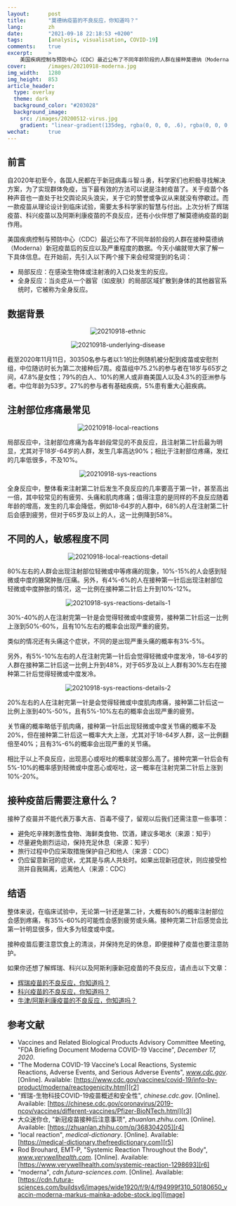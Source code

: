 ```yaml
---
layout:      post
title:       "莫德纳疫苗的不良反应，你知道吗？"
lang:        zh
date:        "2021-09-18 22:18:53 +0200"
tags:        [analysis, visualisation, COVID-19]
comments:    true
excerpt:     >
    美国疾病控制与预防中心（CDC）最近公布了不同年龄阶段的人群在接种莫德纳（Moderna）新冠疫苗后的反应以及严重程度的数据。今天小编就带大家了解一下具体信息。
cover:       /images/20210918-moderna.jpg
img_width:   1280
img_height:  853
article_header:
  type: overlay
  theme: dark
  background_color: "#203028"
  background_image:
    src: /images/20200512-virus.jpg
    gradient: "linear-gradient(135deg, rgba(0, 0, 0, .6), rgba(0, 0, 0, .4))"
wechat:      true
---
```

## 前言
自2020年初至今，各国人民都在于新冠病毒斗智斗勇，科学家们也积极寻找解决方案，为了实现群体免疫，当下最有效的方法可以说是注射疫苗了。关于疫苗个各种声音也一直处于社交舆论风头浪尖，关于它的赞誉或争议从来就没有停歇过。而一款疫苗从理论设计到临床试验，需要太多科学家的智慧与付出。上次分析了辉瑞疫苗、科兴疫苗以及阿斯利康疫苗的不良反应，还有小伙伴想了解莫德纳疫苗的副作用。

美国疾病控制与预防中心（CDC）最近公布了不同年龄阶段的人群在接种莫德纳（Moderna）新冠疫苗后的反应以及严重程度的数据。今天小编就带大家了解一下具体信息。在开始前，先引入以下两个接下来会经常提到的名词：
- 局部反应：在感染生物体或注射液的入口处发生的反应。
- 全身反应：当炎症从一个器官（如皮肤）的局部区域扩散到身体的其他器官系统时，它被称为全身反应。

## 数据背景
<p align="center">
  <img alt="20210918-ethnic"
  src="{{ site.baseurl }}/images/20210918-ethnic.png"/>
</p>

<p align="center">
  <img alt="20210918-underlying-disease"
  src="{{ site.baseurl }}/images/20210918-underlying-disease.png"/>
</p>

截至2020年11月11日，30350名参与者以1:1的比例随机被分配到疫苗或安慰剂组，中位随访时长为第二次接种后7周。疫苗组中75.2%的参与者在18岁与65岁之间，47.8%是女性；79%的白人、10%的黑人或非裔美国人以及4.3%的亚洲参与者。中位年龄为53岁。27%的参与者有基础疾病，5%患有重大心脏疾病。

## 注射部位疼痛最常见
<p align="center">
  <img alt="20210918-local-reactions"
  src="{{ site.baseurl }}/images/20210918-local-reactions.png"/>
</p>

局部反应中，注射部位疼痛为各年龄段常见的不良反应，且注射第二针后最为明显，尤其对于18岁-64岁的人群，发生几率高达90%；相比于注射部位疼痛，发红的几率低很多，不及10%。

<p align="center">
  <img alt="20210918-sys-reactions"
  src="{{ site.baseurl }}/images/20210918-sys-reactions.png"/>
</p>

全身反应中，整体看来注射第二针后发生不良反应的几率要高于第一针，甚至高出一倍，其中较常见的有疲劳、头痛和肌肉疼痛；值得注意的是同样的不良反应随着年龄的增高，发生的几率会降低，例如18-64岁的人群中，68%的人在注射第二针后会感到疲劳，但对于65岁及以上的人，这一比例降到58%。

## 不同的人，敏感程度不同
<p align="center">
  <img alt="20210918-local-reactions-detail"
  src="{{ site.baseurl }}/images/20210918-local-reactions-detail.png"/>
</p>

80%左右的人群会出现注射部位轻微或中等疼痛的现象，10%-15%的人会感到轻微或中度的腋窝肿胀/压痛。另外，有4%-6%的人在接种第一针后出现注射部位轻微或中度肿胀的情况，这一比例在接种第二针后上升到10%-12%。

<p align="center">
  <img alt="20210918-sys-reactions-details-1"
  src="{{ site.baseurl }}/images/20210918-sys-reactions-details-1.png"/>
</p>

30%-40%的人在注射完第一针是会觉得轻微或中度疲劳，接种第二针后这一比例上涨到50%-60%，且有10%左右的概率会出现严重的疲劳。

类似的情况还有头痛这个症状，不同的是出现严重头痛的概率有3%-5%。

另外，有5%-10%左右的人在注射完第一针后会觉得轻微或中度发冷，18-64岁的人群在接种第二针后这一比例上升到48%，对于65岁及以上人群有30%左右在接种第二针后觉得轻微或中度发冷。

<p align="center">
  <img alt="20210918-sys-reactions-details-2"
  src="{{ site.baseurl }}/images/20210918-sys-reactions-details-2.png"/>
</p>

20%左右的人在注射完第一针是会觉得轻微或中度肌肉疼痛，接种第二针后这一比例上涨到40%-50%，且有5%-10%左右的概率会出现严重的疲劳。

关节痛的概率略低于肌肉痛，接种第一针后出现轻微或中度关节痛的概率不及20%，但在接种第二针后这一概率大大上涨，尤其对于18-64岁人群，这一比例翻倍至40%；且有3%-6%的概率会出现严重的关节痛。

相比于以上不良反应，出现恶心或呕吐的概率就没那么高了。接种完第一针后会有5%-10%的概率感到轻微或中度恶心或呕吐，这一概率在注射完第二针后上涨到10%-20%。

## 接种疫苗后需要注意什么？
接种了疫苗并不能代表万事大吉、百毒不侵了，留观以后我们还需注意一些事项：
- 避免吃辛辣刺激性食物、海鲜类食物、饮酒，建议多喝水（来源：知乎）
- 尽量避免剧烈运动，保持充足休息（来源：知乎）
- 旅行过程中仍应采取措施保护自己和他人（来源：CDC）
- 仍应留意新冠的症状，尤其是与病人共处时。如果出现新冠症状，则应接受检测并自我隔离，远离他人（来源：CDC）

## 结语
整体来说，在临床试验中，无论第一针还是第二针，大概有80%的概率注射部位会感到疼痛，有35%-60%的可能性会感到疲劳或头痛。接种完第二针后感觉会比第一针明显很多，但大多为轻度或中度。

接种疫苗后要注意饮食上的清淡，并保持充足的休息，即便接种了疫苗也要注意防护。

如果你还想了解辉瑞、科兴以及阿斯利康新冠疫苗的不良反应，请点击以下文章：

- [辉瑞疫苗的不良反应，你知道吗？][b1]
- [科兴疫苗的不良反应，你知道吗？][b2]
- [牛津/阿斯利康疫苗的不良反应，你知道吗？][b3]

## 参考文献
- Vaccines and Related Biological Products Advisory Committee Meeting, "FDA Briefing Document Moderna COVID-19 Vaccine", _December 17, 2020_.
- "The Moderna COVID-19 Vaccine’s Local Reactions, Systemic Reactions, Adverse Events, and Serious Adverse Events", _www.cdc.gov_. [Online]. Available: [https://www.cdc.gov/vaccines/covid-19/info-by-product/moderna/reactogenicity.html][r2]
- "辉瑞-生物科技COVID-19疫苗概述和安全性", _chinese.cdc.gov_. [Online]. Available: [https://chinese.cdc.gov/coronavirus/2019-ncov/vaccines/different-vaccines/Pfizer-BioNTech.html][r3]
- 大众迷你仓, "新冠疫苗接种后注意事项", _zhuanlan.zhihu.com_. [Online]. Available: [https://zhuanlan.zhihu.com/p/368304205][r4]
- "local reaction", _medical-dictionary_. [Online]. Available: [https://medical-dictionary.thefreedictionary.com][r5]
- Rod Brouhard, EMT-P, "Systemic Reaction Throughout the Body", _www.verywellhealth.com_. [Online]. Available: [https://www.verywellhealth.com/systemic-reaction-1298693][r6]
- "moderna", _cdn.futura-sciences.com_. [Online]. Available: [https://cdn.futura-sciences.com/buildsv6/images/wide1920/f/9/4/f94999f310_50180650_vaccin-moderna-markus-mainka-adobe-stock.jpg][image]

[r2]: https://www.cdc.gov/vaccines/covid-19/info-by-product/moderna/reactogenicity.html
[r3]: https://chinese.cdc.gov/coronavirus/2019-ncov/vaccines/different-vaccines/Pfizer-BioNTech.html
[r4]: https://zhuanlan.zhihu.com/p/368304205
[r5]: https://medical-dictionary.thefreedictionary.com
[r6]: https://www.verywellhealth.com/systemic-reaction-1298693
[b1]: https://jingwen-z.github.io/cn/pfizer-biontech-covid-19-vaccine-reactions/
[b2]: https://jingwen-z.github.io/cn/coronavac-covid-19-vaccine-reactions/
[b3]: https://jingwen-z.github.io/cn/astrazeneca-oxford-covid-19-vaccine-reactions/
[image]: https://cdn.futura-sciences.com/buildsv6/images/wide1920/f/9/4/f94999f310_50180650_vaccin-moderna-markus-mainka-adobe-stock.jpg